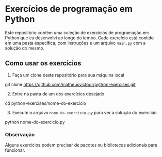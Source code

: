# Exercícios de programação em Python

Este repositório contém uma coleção de exercícios de programação em Python que eu desenvolvi ao longo do tempo. Cada exercício está contido em uma pasta específica, com instruções e um arquivo `main.py` com a solução do mesmo.

## Como usar os exercícios

1. Faça um clone deste repositório para sua máquina local

git clone https://github.com/matheusvictoor/python-exercises.git


2. Entre na pasta de um dos exercícios desejado

cd python-exercises/nome-do-exercicio


3. Execute o arquivo `nome-do-exercicio.py` para ver a solução do exercício

python nome-do-exercicio.py


### Observação

Alguns exercícios podem precisar de pacotes ou bibliotecas adicionais para funcionar.